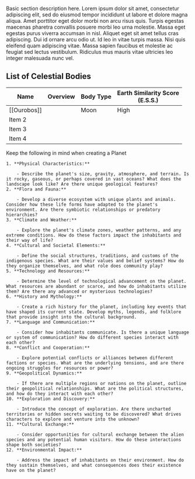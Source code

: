 Basic section description here. Lorem ipsum dolor sit amet, consectetur adipiscing elit, sed do eiusmod tempor incididunt ut labore et dolore magna aliqua. Amet porttitor eget dolor morbi non arcu risus quis. Turpis egestas maecenas pharetra convallis posuere morbi leo urna molestie. Massa eget egestas purus viverra accumsan in nisl. Aliquet eget sit amet tellus cras adipiscing. Dui id ornare arcu odio ut. Id leo in vitae turpis massa. Nisi quis eleifend quam adipiscing vitae. Massa sapien faucibus et molestie ac feugiat sed lectus vestibulum. Ridiculus mus mauris vitae ultricies leo integer malesuada nunc vel.

## List of Celestial Bodies
| Name        | Overview | Body Type | Earth Similarity Score <br> (E.S.S.) |
| ----------- | -------- | --------- | ----|
| [[Ourobos]] |          | Moon      | High |
| Item 2      |          |           | |
| Item 3      |          |           | |
| Item 4      |          |           | |

Keep the following in mind when creating a Planet
```
1. **Physical Characteristics:**
    
    - Describe the planet's size, gravity, atmosphere, and terrain. Is it rocky, gaseous, or perhaps covered in vast oceans? What does the landscape look like? Are there unique geological features?
2. **Flora and Fauna:**
    
    - Develop a diverse ecosystem with unique plants and animals. Consider how these life forms have adapted to the planet's environment. Are there symbiotic relationships or predatory hierarchies?
3. **Climate and Weather:**
    
    - Explore the planet's climate zones, weather patterns, and any extreme conditions. How do these factors impact the inhabitants and their way of life?
4. **Cultural and Societal Elements:**
    
    - Define the social structures, traditions, and customs of the indigenous species. What are their values and belief systems? How do they organize themselves, and what role does community play?
5. **Technology and Resources:**
    
    - Determine the level of technological advancement on the planet. What resources are abundant or scarce, and how do inhabitants utilize them? Are there any advanced or mysterious technologies?
6. **History and Mythology:**
    
    - Create a rich history for the planet, including key events that have shaped its current state. Develop myths, legends, and folklore that provide insight into the cultural background.
7. **Language and Communication:**
    
    - Consider how inhabitants communicate. Is there a unique language or system of communication? How do different species interact with each other?
8. **Conflict and Cooperation:**
    
    - Explore potential conflicts or alliances between different factions or species. What are the underlying tensions, and are there ongoing struggles for resources or power?
9. **Geopolitical Dynamics:**
    
    - If there are multiple regions or nations on the planet, outline their geopolitical relationships. What are the political structures, and how do they interact with each other?
10. **Exploration and Discovery:**
    
    - Introduce the concept of exploration. Are there uncharted territories or hidden secrets waiting to be discovered? What drives characters to explore and venture into the unknown?
11. **Cultural Exchange:**
    
    - Consider opportunities for cultural exchange between the alien species and any potential human visitors. How do these interactions shape both societies?
12. **Environmental Impact:**
    
    - Address the impact of inhabitants on their environment. How do they sustain themselves, and what consequences does their existence have on the planet?
```